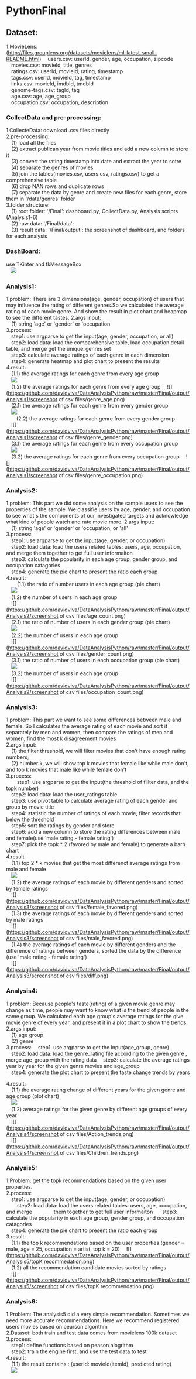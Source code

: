 # PythonFinal

## Dataset:  
  1.MovieLens:  
  (http://files.grouplens.org/datasets/movielens/ml-latest-small-README.html)
  &emsp;users.csv: userId, gender, age, occupation, zipcode  
  &emsp;movies.csv: movieId, title, genres  
  &emsp;ratings.csv: userId, movieId, rating, timestamp  
  &emsp;tags.csv: userId, movieId, tag, timestamp  
  &emsp;links.csv: movieId, imdbId, tmdbId  
  &emsp;genome-tags.csv: tagId, tag  
  &emsp;age.csv: age, age_group  
  &emsp;occupation.csv: occupation, description  
  
### CollectData and pre-processing:    
  1.CollecteData: download .csv files directly  
  2.pre-processing:  
  &emsp;(1) load all the files    
  &emsp;(2) extract publican year from movie titles and add a new column to store it  
  &emsp;(3) convert the rating timestamp into date and extract the year to sotre  
  &emsp;(4) separate the genres of movies  
  &emsp;(5) join the tables(movies.csv, users.csv, ratings.csv) to get a comprehensive table  
  &emsp;(6) drop NAN rows and duplicate rows   
  &emsp;(7) separate the data by genre and create new files for each genre, store them in '/data/genres' folder    
  3.folder structure:  
  &emsp;(1) root folder: '/Final': dashboard.py, CollectData.py, Analysis scripts (Analysis1-6)    
  &emsp;(2) raw data: '/Final/data':   
  &emsp;(3) result data: '/Final/output': the screenshot of dashboard, and folders for each analysis  
  
### DashBoard:  
  use TKinter and tkMessageBox  
    ![](https://github.com/davidviva/DataAnalysisPython/raw/master/Final/output/dashboard.png)  
    
### Analysis1:  
  1.problem: There are 3 dimensions(age, gender, occupation) of users that may influence the rating of different genres.So we calculated the average rating of each movie genre. And show the result in plot chart and heapmap to see the different tastes. 
  2.args input:  
      &emsp;(1) string 'age' or 'gender' or 'occupation    
  3.process:  
      &emsp;step1: use argparse to get the input(age, gender, occupation, or all)  
      &emsp;step2: load data: load the comparehensive table, load occupation detail table, and merge
               get the unique_genres set  
      &emsp;step3: calculate average ratings of each genre in each dimension  
      &emsp;step4: generate heatmap and plot chart to present the results  
  4.result:   
      &emsp;(1.1) the average ratings for each genre from every age group  
      &emsp;![](https://github.com/davidviva/DataAnalysisPython/raw/master/Final/output/Analysis1/genre_age_fig.png)       
      &emsp;(1.2) the average ratings for each genre from every age group 
      &emsp;![](https://github.com/davidviva/DataAnalysisPython/raw/master/Final/output/Analysis1/screenshot of csv files/genre_age.png)  
      &emsp;(2.1) the average ratings for each genre from every gender group    
      &emsp;![](https://github.com/davidviva/DataAnalysisPython/raw/master/Final/output/Analysis1/genre_gender_fig.png)    
      &emsp;&emsp;(2.2) the average ratings for each genre from every gender group    
      &emsp;![](https://github.com/davidviva/DataAnalysisPython/raw/master/Final/output/Analysis1/screenshot of csv files/genre_gender.png)  
      &emsp;(3.1) the average ratings for each genre from every occupation group   
      &emsp;![](https://github.com/davidviva/DataAnalysisPython/raw/master/Final/output/Analysis1/genre_occupation_fig.png)  
      &emsp;(3.2) the average ratings for each genre from every occupation group 
      &emsp;![](https://github.com/davidviva/DataAnalysisPython/raw/master/Final/output/Analysis1/screenshot of csv files/genre_occupation.png)
        
### Analysis2:  
  1.problem: This part we did some analysis on the sample users to see the properties of the sample. We classifie users by age, gender, and occupation to see what's the components of our investigated targets and acknowledge what kind of people watch and rate movie more.
  2.args input:   
      &emsp;(1) string 'age' or 'gender' or 'occupation, or 'all'  
  3.process:  
      &emsp;step1: use argparse to get the input(age, gender, or occupation)   
      &emsp;step2: load data: load the users related tables: users, age, occupation, and merge
               them together to get full user informaiton  
      &emsp;step3: calculate the popularity in each age group, gender group, and occupation catagories   
      &emsp;step4: generate the pie chart to present the ratio each group  
  4.result:  
      &emsp;(1.1) the ratio of number users in each age group (pie chart)  
      &emsp;![](https://github.com/davidviva/DataAnalysisPython/raw/master/Final/output/Analysis2/figure_age.png)       
      &emsp;(1.2) the number of users in each age group  
      &emsp;![](https://github.com/davidviva/DataAnalysisPython/raw/master/Final/output/Analysis2/screenshot of csv files/age_count.png)  
      &emsp;(2.1) the ratio of number of users in each gender group (pie chart)  
      &emsp;![](https://github.com/davidviva/DataAnalysisPython/raw/master/Final/output/Analysis2/figure_gender.png)       
      &emsp;(2.2) the number of users in each age group  
      &emsp;![](https://github.com/davidviva/DataAnalysisPython/raw/master/Final/output/Analysis2/screenshot of csv files/gender_count.png)  
      &emsp;(3.1) the ratio of number of users in each occupation group (pie chart)  
      &emsp;![](https://github.com/davidviva/DataAnalysisPython/raw/master/Final/output/Analysis2/figure_occupation.png)       
      &emsp;(3.2) the number of users in each age group  
      &emsp;![](https://github.com/davidviva/DataAnalysisPython/raw/master/Final/output/Analysis2/screenshot of csv files/occupation_count.png)  
      
### Analysis3:  
  1.problem: This part we want to see some differences between male and female. So I calculates the average rating of each movie and sort it separately by men and women, then compare the ratings of men and women, find the most k disagreement movies  
  2.args input:  
      &emsp;(1) the filter threshold, we will filter movies that don't have enough rating numbers;  
      &emsp;(2) number k, we will show top k movies that female like while male don't, and top k movies that male like while female don't  
  3.process:  
      &emsp;step1: use argparse to get the input(the threshold of fillter data, and the topk number)  
      &emsp;step2: load data: load the user_ratings table  
      &emsp;step3: use pivot table to calculate average rating of each gender and group by movie title   
      &emsp;step4: statistic the number of ratings of each movie, filter records that below the threshold   
      &emsp;step5: sort the ratings by gender and store   
      &emsp;step6: add a new column to store the rating differences between male and female(use 'male rating - female rating')   
      &emsp;step7: pick the topk * 2 (favored by male and female) to generate a barh chart  
  4.result  
      &emsp;(1.1) top 2 * k movies that get the most differenct average ratings from male and female  
      &emsp;![](https://github.com/davidviva/DataAnalysisPython/raw/master/Final/output/Analysis3/figure_3.png)         
      &emsp;(1.2) the average ratings of each movie by different genders and sorted by female ratings  
      &emsp;![](https://github.com/davidviva/DataAnalysisPython/raw/master/Final/output/Analysis3/screenshot of csv files/female_favored.png)  
      &emsp;(1.3) the average ratings of each movie by different genders and sorted by male ratings   
      &emsp;![](https://github.com/davidviva/DataAnalysisPython/raw/master/Final/output/Analysis3/screenshot of csv files/male_favored.png)  
      &emsp;(1.4) the average ratings of each movie by different genders and the difference of ratings between genders, sorted the data by the difference (use 'male rating - female rating')   
      &emsp;![](https://github.com/davidviva/DataAnalysisPython/raw/master/Final/output/Analysis3/screenshot of csv files/diff.png)  
      
### Analysis4:  
  1.problem: Because people's taste(rating) of a given movie genre may change as time, people may want to know what is the trend of people in the same group. We calculated each age group's average ratings for the give movie genre of every year, and present it in a plot chart to show the trends.  
  2.args input:  
      &emsp;(1) age group  
      &emsp;(2) genre  
  3.process: 
      &emsp;step1: use argparse to get the input(age_group, genre)  
      &emsp;step2: load data: load the genre_rating file according to the given genre , merge age_group with the rating data
      &emsp;step3: calculate the average ratings year by year for the given genre movies and age_group   
      &emsp;step4: generate the plot chart to present the taste change trends by years
     
  4.result:  
      &emsp;(1.1) the average rating change of different years for the given genre and age group (plot chart)  
      &emsp;![](https://github.com/davidviva/DataAnalysisPython/raw/master/Final/output/Analysis4/Action35-44.png)       
      &emsp;(1.2) average ratings for the given genre by different age groups of every year  
      &emsp;![](https://github.com/davidviva/DataAnalysisPython/raw/master/Final/output/Analysis4/screenshot of csv files/Action_trends.png)  
      &emsp;![](https://github.com/davidviva/DataAnalysisPython/raw/master/Final/output/Analysis4/screenshot of csv files/Children_trends.png)  
  
### Analysis5:  
  1.Problem: get the topk recommendations based on the given user properties.  
  2.process:  
      &emsp;step1: use argparse to get the input(age, gender, or occupation)  
      &emsp;step2: load data: load the users related tables: users, age, occupation, and merge
               them together to get full user informaiton  
      &emsp;step3: calculate the popularity in each age group, gender group, and occupation catagories   
      &emsp;step4: generate the pie chart to present the ratio each group  
  3.result:  
      &emsp;(1.1) the top k recommendations based on the user properties (gender = male, age = 25, occupation = artist, top k = 20)
      &emsp;![](https://github.com/davidviva/DataAnalysisPython/raw/master/Final/output/Analysis5/topK recommedation.png)       
      &emsp;(1.2) all the recommendation candidate movies sorted by ratings  
      &emsp;![](https://github.com/davidviva/DataAnalysisPython/raw/master/Final/output/Analysis5/screenshot of csv files/topK recommendation.png)  
      
### Analysis6:  
  1.Problem: The analysis5 did a very simple recommendation. Sometimes we need more accurate recommendations. Here we recommend registered users movies based on pearson algorithm    
  2.Dataset: both train and test data comes from movielens 100k dataset   
  3.process:  
      &emsp;step1: define functions based on peason alogrithm    
      &emsp;step2: train the engine first, and use the test data to test  
  4.result:  
      &emsp;(1.1) the result contains : (userId: movieId(itemId), predicted rating)  
      &emsp;![](https://github.com/davidviva/DataAnalysisPython/raw/master/Final/output/Analysis6/result_fig.png)    
    
